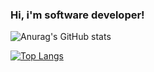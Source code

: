 ### Hi, i'm software developer!

<!--
**yarangodev/yarangodev** is a ✨ _special_ ✨ repository because its `README.md` (this file) appears on your GitHub profile.

Here are some ideas to get you started:

- 🔭 I’m currently working on ...
- 🌱 I’m currently learning ...
- 👯 I’m looking to collaborate on ...
- 🤔 I’m looking for help with ...
- 💬 Ask me about ...
- 📫 How to reach me: ...
- 😄 Pronouns: ...
- ⚡ Fun fact: ...
-->

![Anurag's GitHub stats](https://github-readme-stats.vercel.app/api?username=yarangodev&show_icons=true&theme=radical)

[![Top Langs](https://github-readme-stats.vercel.app/api/top-langs/?username=yarangodev&layout=compact)](https://github.com/yarangodev/yarangodev)



